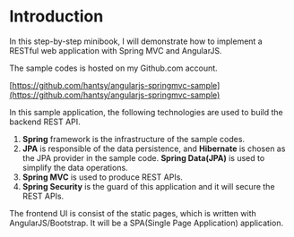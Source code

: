 Introduction
===========

In this step-by-step minibook, I will demonstrate how to implement a RESTful web application with Spring MVC and AngularJS.

The sample codes is hosted on my Github.com account.

[https://github.com/hantsy/angularjs-springmvc-sample](https://github.com/hantsy/angularjs-springmvc-sample)

In this sample application, the following technologies are used to build the backend REST API.

1. **Spring** framework is the infrastructure of the sample codes.
2. **JPA** is responsible of the data persistence, and **Hibernate** is chosen as the JPA provider in the sample code. **Spring Data(JPA)** is used to simplify the data operations.
3. **Spring MVC** is used to produce REST APIs.
4. **Spring Security** is the guard of this application and it will secure the REST APIs.

The frontend UI is consist of the static pages, which is written with AngularJS/Bootstrap. It will be a SPA(Single Page Application) application.


